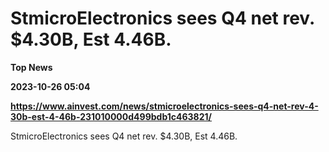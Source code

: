 # StmicroElectronics sees Q4 net rev. $4.30B, Est 4.46B.
**Top News**

**2023-10-26 05:04**

**https://www.ainvest.com/news/stmicroelectronics-sees-q4-net-rev-4-30b-est-4-46b-231010000d499bdb1c463821/**

StmicroElectronics sees Q4 net rev. $4.30B, Est 4.46B.